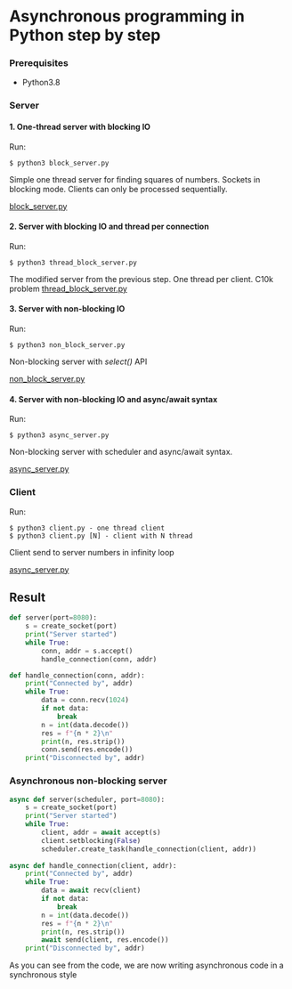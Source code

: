 # Asynchronous programming in Python step by step

### Prerequisites
- Python3.8

### Server

#### 1. One-thread server with blocking IO

Run:
```shell
$ python3 block_server.py
```

Simple one thread server for finding squares of numbers. Sockets in blocking mode. Clients can only be processed sequentially.

[block_server.py](https://github.com/arsnazarenko/async-by-examples/blob/master/block_server.py)

#### 2. Server with blocking IO and thread per connection
Run:
```shell
$ python3 thread_block_server.py
```
The modified server from the previous step. One thread per client. C10k problem
[thread_block_server.py](https://github.com/arsnazarenko/async-by-examples/blob/master/thread_block_server.py)

#### 3. Server with non-blocking IO
Run:
```shell
$ python3 non_block_server.py
```
Non-blocking server with *select()* API

[non_block_server.py](https://github.com/arsnazarenko/async-by-examples/blob/master/non_block_server.py)


#### 4. Server with non-blocking IO and async/await syntax
Run:
```shell
$ python3 async_server.py
```
Non-blocking server with scheduler and async/await syntax.

[async_server.py](https://github.com/arsnazarenko/async-by-examples/blob/master/async_server.py)

### Client

Run: 
```shell
$ python3 client.py - one thread client 
$ python3 client.py [N] - client with N thread 
```
Client send to server numbers in infinity loop

[async_server.py](https://github.com/arsnazarenko/async-by-examples/blob/master/async_server.py)

## Result

``` python
def server(port=8080):
    s = create_socket(port)
    print("Server started")
    while True:
        conn, addr = s.accept() 
        handle_connection(conn, addr)

def handle_connection(conn, addr):
    print("Connected by", addr)
    while True:
        data = conn.recv(1024)
        if not data:    
            break
        n = int(data.decode())
        res = f"{n * 2}\n"
        print(n, res.strip())
        conn.send(res.encode())
    print("Disconnected by", addr)
```


### Asynchronous non-blocking server
``` python
async def server(scheduler, port=8080):
    s = create_socket(port)
    print("Server started")
    while True:
        client, addr = await accept(s)
        client.setblocking(False)
        scheduler.create_task(handle_connection(client, addr))
        
async def handle_connection(client, addr):
    print("Connected by", addr)
    while True:
        data = await recv(client)
        if not data:
            break
        n = int(data.decode())
        res = f"{n * 2}\n"
        print(n, res.strip())
        await send(client, res.encode())
    print("Disconnected by", addr)
```

As you can see from the code, we are now writing asynchronous code in a synchronous style
